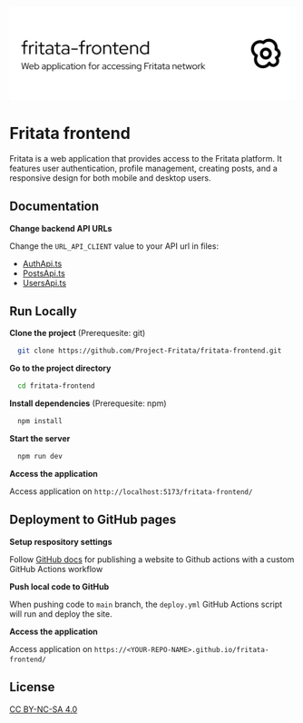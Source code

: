
![Logo](github-header-image.png)


# Fritata frontend

Fritata is a web application that provides access to the Fritata platform. It features user authentication, profile management, creating posts, and a responsive design for both mobile and desktop users.
## Documentation

**Change backend API URLs**

Change the `URL_API_CLIENT` value to your API url in files:
- [AuthApi.ts](src/internal/api/AuthApi.ts)
- [PostsApi.ts](src/internal/api/PostsApi.ts)
- [UsersApi.ts](src/internal/api/UsersApi.ts)
## Run Locally

**Clone the project** (Prerequesite: git)
```bash
  git clone https://github.com/Project-Fritata/fritata-frontend.git
```

**Go to the project directory**
```bash
  cd fritata-frontend
```

**Install dependencies** (Prerequesite: npm)
```bash
  npm install
```

**Start the server**
```bash
  npm run dev
```

**Access the application**

Access application on `http://localhost:5173/fritata-frontend/`
## Deployment to GitHub pages

**Setup respository settings**

Follow [GitHub docs](https://docs.github.com/en/pages/getting-started-with-github-pages/configuring-a-publishing-source-for-your-github-pages-site#publishing-with-a-custom-github-actions-workflow) for publishing a website to Github actions with a custom GitHub Actions workflow

**Push local code to GitHub**

When pushing code to `main` branch, the `deploy.yml` GitHub Actions script will run and deploy the site.

**Access the application**

Access application on `https://<YOUR-REPO-NAME>.github.io/fritata-frontend/`
## License

[CC BY-NC-SA 4.0](https://creativecommons.org/licenses/by-nc-sa/4.0/)


